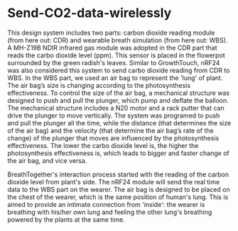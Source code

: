 # Send-CO2-data-wirelessly

This design system includes two parts: carbon dioxide reading module (from here out: CDR) and wearable breath simulation (from here out: WBS). A MH-Z19B NDIR infrared gas module was adopted in the CDR part that reads the carbo dioxide level (ppm). This sensor is placed in the flowerpot surrounded by the green radish's leaves. Similar to GrowthTouch, nRF24 was also considered this system to send carbo dioxide reading from CDR to WBS. In the WBS part, we used an air bag to represent the 'lung' of plant. The air bag’s size is changing according to the photosynthesis effectiveness. To control the size of the air bag, a mechanical structure was designed to push and pull the plunger, which pump and deflate the balloon. The mechanical structure includes a N20 motor and a rack putter that can drive the plunger to move vertically. The system was programed to push and pull the plunger all the time, while the distance (that determines the size of the air bag) and the velocity (that determine the air bag’s rate of the change) of the plunger that moves are influenced by the photosynthesis effectiveness. The lower the carbo dioxide level is, the higher the photosynthesis effectiveness is, which leads to bigger and faster change of the air bag, and vice versa.

BreathTogether's interaction process started with the reading of the carbon dioxide level from plant's side. The nRF24 module will send the real time data to the WBS part on the wearer. The air bag is designed to be placed on the chest of the wearer, which is the same position of human's lung. This is aimed to provide an intimate connection from 'inside': the wearer is breathing with his/her own lung and feeling the other lung's breathing powered by the plants at the same time.
